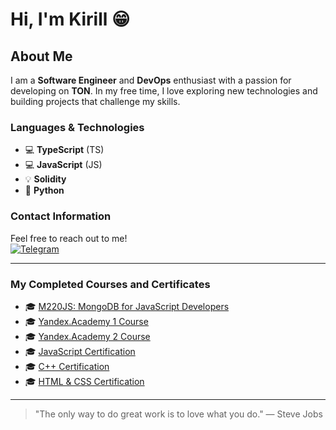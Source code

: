 # Hi, I'm Kirill 😁

## About Me
I am a **Software Engineer** and **DevOps** enthusiast with a passion for developing on **TON**. In my free time, I love exploring new technologies and building projects that challenge my skills.

### Languages & Technologies
- 💻 **TypeScript** (TS)
- 💻 **JavaScript** (JS)
- 💡 **Solidity**
- 🐍 **Python**

### Contact Information
Feel free to reach out to me!  
[![Telegram](https://img.shields.io/badge/telegram-%2312100E.svg?&style=for-the-badge&logo=telegram&logoColor=white)](https://t.me/knQzx)

---

### My Completed Courses and Certificates
- 🎓 [M220JS: MongoDB for JavaScript Developers](https://university.mongodb.com/course_completion/0ba4a930-bf77-4b36-ad07-84ff38db9f6e?utm_source=copy&utm_medium=social&utm_campaign=university_social_sharing)
- 🎓 [Yandex.Academy 1 Course](https://lyceum.yandex.ru/certificate/check/?certNumber=210148024&lastName=%D0%9D%D0%BE%D0%B2%D0%B8%D0%BA%D0%BE%D0%B2)
- 🎓 [Yandex.Academy 2 Course](https://lyceum.yandex.ru/certificate/check/?certNumber=220248024&lastName=%D0%9D%D0%BE%D0%B2%D0%B8%D0%BA%D0%BE%D0%B2)
- 🎓 [JavaScript Certification](https://stepik.org/certificate/dfe24bc39ff9670dd33be71c948257fb91ba33ff.pdf)
- 🎓 [C++ Certification](https://stepik.org/certificate/5eb8d34a8d67002b086ce2d6a8366dce2c7fbb7d.pdf)
- 🎓 [HTML & CSS Certification](https://stepik.org/certificate/54384ff68561a71626c91419f7cc695ab86eb90a.pdf)

---

> "The only way to do great work is to love what you do." — Steve Jobs
